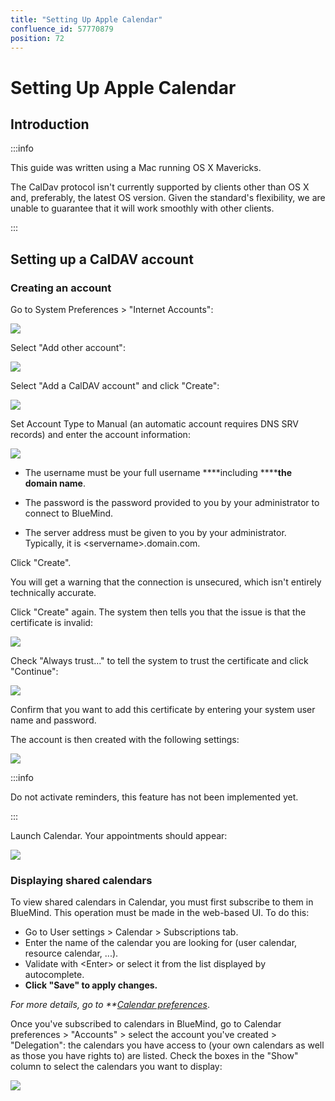 ```yaml
---
title: "Setting Up Apple Calendar"
confluence_id: 57770879
position: 72
---
```

# Setting Up Apple Calendar


## Introduction


:::info

This guide was written using a Mac running OS X Mavericks.

The CalDav protocol isn't currently supported by clients other than OS X and, preferably, the latest OS version. Given the standard's flexibility, we are unable to guarantee that it will work smoothly with other clients.

:::


## Setting up a CalDAV account

### Creating an account

Go to System Preferences > "Internet Accounts":

![](../../../attachments/57770879/57770888.png)

Select "Add other account":

![](../../../attachments/57770879/57770887.png)

Select "Add a CalDAV account" and click "Create":

![](../../../attachments/57770879/57770886.png)

Set Account Type to Manual (an automatic account requires DNS SRV records) and enter the account information:

![](../../../attachments/57770879/57770885.png)

- The username must be your full username ****including ********the domain name****.  

- The password is the password provided to you by your administrator to connect to BlueMind.

- The server address must be given to you by your administrator. Typically, it is &lt;servername>.domain.com. 


Click "Create". 

You will get a warning that the connection is unsecured, which isn't entirely technically accurate.

Click "Create" again. The system then tells you that the issue is that the certificate is invalid:

![](../../../attachments/57770879/57770884.png)

Check "Always trust..." to tell the system to trust the certificate and click "Continue":

![](../../../attachments/57770879/57770883.png)

Confirm that you want to add this certificate by entering your system user name and password.

The account is then created with the following settings:

![](../../../attachments/57770879/57770882.png)


:::info

Do not activate reminders, this feature has not been implemented yet.

:::

Launch Calendar. Your appointments should appear:

![](../../../attachments/57770879/57770881.png)

### Displaying shared calendars 

To view shared calendars in Calendar, you must first subscribe to them in BlueMind. This operation must be made in the web-based UI.
To do this:

- Go to User settings > Calendar > Subscriptions tab. 
- Enter the name of the calendar you are looking for (user calendar, resource calendar, ...).
- Validate with &lt;Enter> or select it from the list displayed by autocomplete. 
- **Click "Save" to apply changes.**


*For more details, go to **[Calendar preferences](/Guide_de_l_utilisateur/L_agenda/Préférences_de_l_agenda/)*.

Once you've subscribed to calendars in BlueMind, go to Calendar preferences > "Accounts" > select the account you've created > "Delegation": the calendars you have access to (your own calendars as well as those you have rights to) are listed.
Check the boxes in the "Show" column to select the calendars you want to display:

![](../../../attachments/57770879/57770880.png)

 


 

 

 

